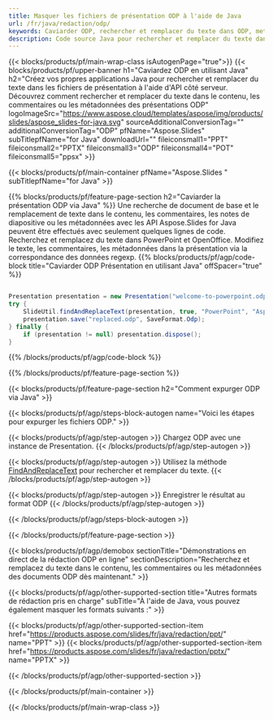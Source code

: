 ```yaml
---
title: Masquer les fichiers de présentation ODP à l'aide de Java
url: /fr/java/redaction/odp/
keywords: Caviarder ODP, rechercher et remplacer du texte dans ODP, mettre à jour la présentation ODP
description: Code source Java pour rechercher et remplacer du texte dans la présentation ODP.
---
```


{{< blocks/products/pf/main-wrap-class isAutogenPage="true">}}
{{< blocks/products/pf/upper-banner h1="Caviardez ODP en utilisant Java" h2="Créez vos propres applications Java pour rechercher et remplacer du texte dans les fichiers de présentation à l'aide d'API côté serveur. Découvrez comment rechercher et remplacer du texte dans le contenu, les commentaires ou les métadonnées des présentations ODP" logoImageSrc="https://www.aspose.cloud/templates/aspose/img/products/slides/aspose_slides-for-java.svg" sourceAdditionalConversionTag="" additionalConversionTag="ODP" pfName="Aspose.Slides" subTitlepfName="for Java" downloadUrl="" fileiconsmall1="PPT" fileiconsmall2="PPTX" fileiconsmall3="ODP" fileiconsmall4="POT" fileiconsmall5="ppsx" >}}

{{< blocks/products/pf/main-container pfName="Aspose.Slides " subTitlepfName="for Java" >}}

{{% blocks/products/pf/feature-page-section  h2="Caviarder la présentation ODP via Java" %}}
Une recherche de document de base et le remplacement de texte dans le contenu, les commentaires, les notes de diapositive ou les métadonnées avec les API Aspose.Slides for Java peuvent être effectués avec seulement quelques lignes de code. Recherchez et remplacez du texte dans PowerPoint et OpenOffice. Modifiez le texte, les commentaires, les métadonnées dans la présentation via la correspondance des données regexp.
{{% blocks/products/pf/agp/code-block title="Caviarder ODP Présentation en utilisant Java" offSpacer="true" %}}

```java

Presentation presentation = new Presentation("welcome-to-powerpoint.odp");
try {
    SlideUtil.findAndReplaceText(presentation, true, "PowerPoint", "Aspose.Slides", null);
    presentation.save("replaced.odp", SaveFormat.Odp);
} finally {
    if (presentation != null) presentation.dispose();
}
```

{{% /blocks/products/pf/agp/code-block %}}

{{% /blocks/products/pf/feature-page-section %}}

{{< blocks/products/pf/feature-page-section  h2="Comment expurger ODP via Java" >}}

{{< blocks/products/pf/agp/steps-block-autogen name="Voici les étapes pour expurger les fichiers ODP." >}}

{{< blocks/products/pf/agp/step-autogen >}}
Chargez ODP avec une instance de Presentation.
{{< /blocks/products/pf/agp/step-autogen >}}

{{< blocks/products/pf/agp/step-autogen >}}
Utilisez la méthode [FindAndReplaceText](https://reference.aspose.com/slides/java/com.aspose.slides/slideutil/#findAndReplaceText-com.aspose.slides.IPresentation-boolean-java.lang.String-java.lang.String-) pour rechercher et remplacer du texte.
{{< /blocks/products/pf/agp/step-autogen >}}

{{< blocks/products/pf/agp/step-autogen >}}
Enregistrer le résultat au format ODP
{{< /blocks/products/pf/agp/step-autogen >}}

{{< /blocks/products/pf/agp/steps-block-autogen >}}

{{< /blocks/products/pf/feature-page-section >}}

{{< blocks/products/pf/agp/demobox sectionTitle="Démonstrations en direct de la rédaction ODP en ligne" sectionDescription="Recherchez et remplacez du texte dans le contenu, les commentaires ou les métadonnées des documents ODP dès maintenant." >}}

{{< blocks/products/pf/agp/other-supported-section title="Autres formats de rédaction pris en charge" subTitle="À l'aide de Java, vous pouvez également masquer les formats suivants :" >}}

{{< blocks/products/pf/agp/other-supported-section-item href="https://products.aspose.com/slides/fr/java/redaction/ppt/" name="PPT" >}}
{{< blocks/products/pf/agp/other-supported-section-item href="https://products.aspose.com/slides/fr/java/redaction/pptx/" name="PPTX" >}}


{{< /blocks/products/pf/agp/other-supported-section >}}

{{< /blocks/products/pf/main-container >}}
    
{{< /blocks/products/pf/main-wrap-class >}}